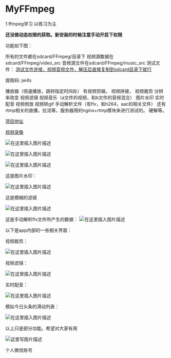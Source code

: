 # MyFFmpeg
1.ffmpeg学习
以练习为主

**还没做动态权限的获取。新安装的时候注意手动开启下权限**

功能如下图：

所有的文件都在sdcard/FFmpeg/目录下
视频源数据在sdcard/FFmpeg/video_src
音频源文件在sdcard/FFmpeg/music_src
测试文件：
[测试文件连接，视频音频文件，解压后直接复制到sdcard目录下就行](https://pan.baidu.com/s/13jwi6G6uzY0m259UxA53FQ)

提取码: jw4s 

播放器（倍速播放，跳转指定时间处）
有视频剪辑，
视频拼接，
视频裁剪
分辨率改变
视频滤镜
视频音乐（a文件的视频，和b文件的音频混合）
图片水印
实时配音
视频倒放
视频转gif
手动解析文件（有flv，和h264，aac的相关文件）
还有rtmp相关的直播，拉流等，服务器用的nginx+rtmp模块来进行测试的。
硬解等。

[项目地址](https://github.com/xhc2/MyFFmpeg)

[视频录像](https://v.youku.com/v_show/id_XNDA5NDQ5NDM5Ng==.html?spm=a2hzp.8253869.0.0)

![在这里插入图片描述](https://img-blog.csdnimg.cn/20190321163529744.png?x-oss-process=image/watermark,type_ZmFuZ3poZW5naGVpdGk,shadow_10,text_aHR0cHM6Ly9ibG9nLmNzZG4ubmV0L3UwMTAzMzkwMzk=,size_16,color_FFFFFF,t_70)

![在这里插入图片描述](https://img-blog.csdnimg.cn/20190321163607189.png?x-oss-process=image/watermark,type_ZmFuZ3poZW5naGVpdGk,shadow_10,text_aHR0cHM6Ly9ibG9nLmNzZG4ubmV0L3UwMTAzMzkwMzk=,size_16,color_FFFFFF,t_70)

![在这里插入图片描述](https://img-blog.csdnimg.cn/2019032116361441.png?x-oss-process=image/watermark,type_ZmFuZ3poZW5naGVpdGk,shadow_10,text_aHR0cHM6Ly9ibG9nLmNzZG4ubmV0L3UwMTAzMzkwMzk=,size_16,color_FFFFFF,t_70)

这是图片水印：

![在这里插入图片描述](https://img-blog.csdnimg.cn/20190321163620849.png?x-oss-process=image/watermark,type_ZmFuZ3poZW5naGVpdGk,shadow_10,text_aHR0cHM6Ly9ibG9nLmNzZG4ubmV0L3UwMTAzMzkwMzk=,size_16,color_FFFFFF,t_70)

这是模糊的滤镜

![在这里插入图片描述](https://img-blog.csdnimg.cn/20190321163638818.png?x-oss-process=image/watermark,type_ZmFuZ3poZW5naGVpdGk,shadow_10,text_aHR0cHM6Ly9ibG9nLmNzZG4ubmV0L3UwMTAzMzkwMzk=,size_16,color_FFFFFF,t_70)

这是手动解析flv文件所产生的数据：
![在这里插入图片描述](https://img-blog.csdnimg.cn/20190321163649441.png?x-oss-process=image/watermark,type_ZmFuZ3poZW5naGVpdGk,shadow_10,text_aHR0cHM6Ly9ibG9nLmNzZG4ubmV0L3UwMTAzMzkwMzk=,size_16,color_FFFFFF,t_70)


以下是app内部的一些相关界面：

视频裁剪：

![在这里插入图片描述](https://img-blog.csdnimg.cn/20190321164541860.png?x-oss-process=image/watermark,type_ZmFuZ3poZW5naGVpdGk,shadow_10,text_aHR0cHM6Ly9ibG9nLmNzZG4ubmV0L3UwMTAzMzkwMzk=,size_16,color_FFFFFF,t_70)

视频滤镜：

![在这里插入图片描述](https://img-blog.csdnimg.cn/20190321164630149.png?x-oss-process=image/watermark,type_ZmFuZ3poZW5naGVpdGk,shadow_10,text_aHR0cHM6Ly9ibG9nLmNzZG4ubmV0L3UwMTAzMzkwMzk=,size_16,color_FFFFFF,t_70)

实时配音：

![在这里插入图片描述](https://img-blog.csdnimg.cn/20190321164636553.png?x-oss-process=image/watermark,type_ZmFuZ3poZW5naGVpdGk,shadow_10,text_aHR0cHM6Ly9ibG9nLmNzZG4ubmV0L3UwMTAzMzkwMzk=,size_16,color_FFFFFF,t_70)

模拟今日头条的滑动列表：

![在这里插入图片描述](https://img-blog.csdnimg.cn/20190415213134171.gif)

以上只是部分功能。希望对大家有用


![这里写图片描述](http://img.blog.csdn.net/20151120231055240)

个人微信账号
